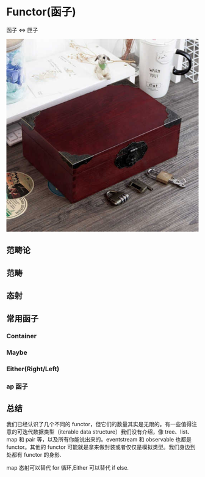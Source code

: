# Functor(函子)

函子 <=> 匣子

![匣子](5-imgs/匣子.jpg)

## 范畴论

## 范畴

## 态射

## 常用函子

### Container

### Maybe

### Either(Right/Left)

### ap 函子

## 总结

我们已经认识了几个不同的 functor，但它们的数量其实是无限的。有一些值得注意的可迭代数据类型（iterable data structure）我们没有介绍，像 tree、list、map 和 pair 等，以及所有你能说出来的。eventstream 和 observable 也都是 functor。其他的 functor 可能就是拿来做封装或者仅仅是模拟类型。我们身边到处都有 functor 的身影.

map 态射可以替代 for 循环,Either 可以替代 if else.
